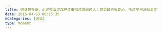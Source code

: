 ```yaml
---
title: 她身兼多职，走过秀演过戏种过田唱过歌骗过人；她勇敢也有爱心，吼过奥巴马挺着同性恋为性侵受害者发声；她瘦过也胖过，经历高山也跨过低谷，她的名字叫Lady Gaga，从2008到2016有8年了，感觉你还是昨天刚出道一样，不知不觉你30岁了，也订婚了，更加成熟了，不再像以前疯狂怪异的Gaga了，虽今天早已不是3月28日，but happy birthday , my queen . I'll always be your Little Monster . 高三党伤不起。。。😭😭
date: 2016-04-03 00:15:35
mCategories: [说说]
type: moment
---
```


<div id="pics-20160403001535"></div>

<script src="/lib/moment/pics.js"></script>
<script>
var data = [
    {"link": "2016-04-03_000000.jpeg", "type": "shuoshuo"},
    {"link": "2016-04-03_000001.webp", "type": "shuoshuo"},
    {"link": "2016-04-03_000002.jpeg", "type": "shuoshuo"},
    {"link": "2016-04-03_000003.jpeg", "type": "shuoshuo"},
    {"link": "2016-04-03_000004.jpeg", "type": "shuoshuo"},
    {"link": "2016-04-03_000005.jpeg", "type": "shuoshuo"},
    {"link": "2016-04-03_000006.jpeg", "type": "shuoshuo"},
    {"link": "2016-04-03_000007.jpeg", "type": "shuoshuo"},
    {"link": "2016-04-03_000008.jpeg", "type": "shuoshuo"}
];
picsRender(data, "pics-20160403001535");
</script>
